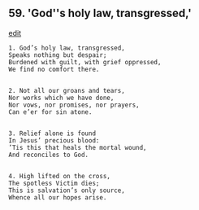 
## 59.  'God''s holy law, transgressed,'
[edit](https://docs.google.com/document/d/1Xc61fIf47ZEuC1%2DiyPO9fxXepsaTZOCD/edit?mode=html)



    1. God’s holy law, transgressed,
    Speaks nothing but despair;
    Burdened with guilt, with grief oppressed,
    We find no comfort there.


    2. Not all our groans and tears,
    Nor works which we have done,
    Nor vows, nor promises, nor prayers,
    Can e’er for sin atone.


    3. Relief alone is found
    In Jesus’ precious blood:
    ’Tis this that heals the mortal wound,
    And reconciles to God.


    4. High lifted on the cross,
    The spotless Victim dies;
    This is salvation’s only source,
    Whence all our hopes arise.
